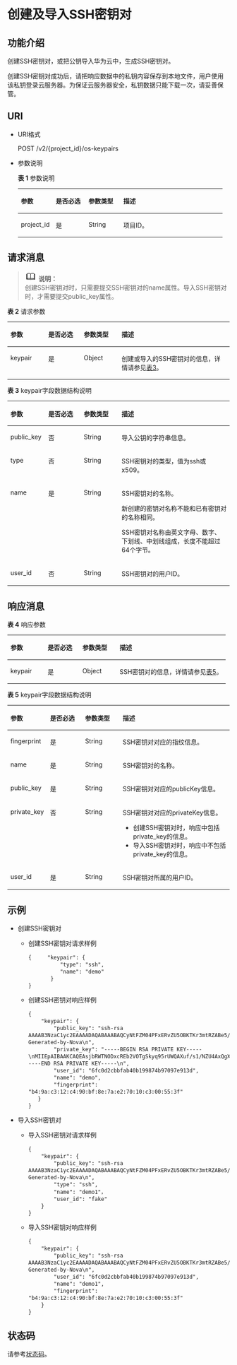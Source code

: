 # 创建及导入SSH密钥对<a name="dew_02_0203"></a>

## 功能介绍<a name="s02716ebaa1b94de5a935108e664aad10"></a>

创建SSH密钥对，或把公钥导入华为云中，生成SSH密钥对。

创建SSH密钥对成功后，请把响应数据中的私钥内容保存到本地文件，用户使用该私钥登录云服务器。为保证云服务器安全，私钥数据只能下载一次，请妥善保管。

## URI<a name="s63dadb0e694d4a49aeea23a7053b94a2"></a>

-   URI格式

    POST /v2/\{project\_id\}/os-keypairs

-   参数说明

    **表 1**  参数说明

    <a name="zh-cn_topic_0020212678_table909717"></a>
    <table><thead align="left"><tr id="zh-cn_topic_0020212678_row9180116"><th class="cellrowborder" valign="top" width="17%" id="mcps1.2.5.1.1"><p id="zh-cn_topic_0020212676_p1591698"><a name="zh-cn_topic_0020212676_p1591698"></a><a name="zh-cn_topic_0020212676_p1591698"></a>参数</p>
    </th>
    <th class="cellrowborder" valign="top" width="16%" id="mcps1.2.5.1.2"><p id="zh-cn_topic_0020212676_p61818739"><a name="zh-cn_topic_0020212676_p61818739"></a><a name="zh-cn_topic_0020212676_p61818739"></a>是否必选</p>
    </th>
    <th class="cellrowborder" valign="top" width="17%" id="mcps1.2.5.1.3"><p id="p334014371274"><a name="p334014371274"></a><a name="p334014371274"></a>参数类型</p>
    </th>
    <th class="cellrowborder" valign="top" width="50%" id="mcps1.2.5.1.4"><p id="zh-cn_topic_0020212676_p41262001"><a name="zh-cn_topic_0020212676_p41262001"></a><a name="zh-cn_topic_0020212676_p41262001"></a>描述</p>
    </th>
    </tr>
    </thead>
    <tbody><tr id="zh-cn_topic_0020212678_row67029240"><td class="cellrowborder" valign="top" width="17%" headers="mcps1.2.5.1.1 "><p id="zh-cn_topic_0020212678_p60659387"><a name="zh-cn_topic_0020212678_p60659387"></a><a name="zh-cn_topic_0020212678_p60659387"></a>project_id</p>
    </td>
    <td class="cellrowborder" valign="top" width="16%" headers="mcps1.2.5.1.2 "><p id="zh-cn_topic_0020212678_p14463294"><a name="zh-cn_topic_0020212678_p14463294"></a><a name="zh-cn_topic_0020212678_p14463294"></a>是</p>
    </td>
    <td class="cellrowborder" valign="top" width="17%" headers="mcps1.2.5.1.3 "><p id="p1944051313285"><a name="p1944051313285"></a><a name="p1944051313285"></a>String</p>
    </td>
    <td class="cellrowborder" valign="top" width="50%" headers="mcps1.2.5.1.4 "><p id="zh-cn_topic_0020212678_p30676137"><a name="zh-cn_topic_0020212678_p30676137"></a><a name="zh-cn_topic_0020212678_p30676137"></a>项目ID。</p>
    </td>
    </tr>
    </tbody>
    </table>


## 请求消息<a name="s59fe797a7e2a4811a7b612618c246f91"></a>

>![](public_sys-resources/icon-note.gif) **说明：**   
>创建SSH密钥对时，只需要提交SSH密钥对的name属性。导入SSH密钥对时，才需要提交public\_key属性。  

**表 2**  请求参数

<a name="zh-cn_topic_0020212678_table8287277"></a>
<table><thead align="left"><tr id="zh-cn_topic_0020212678_row6478825"><th class="cellrowborder" valign="top" width="17%" id="mcps1.2.5.1.1"><p id="p1876964963620"><a name="p1876964963620"></a><a name="p1876964963620"></a>参数</p>
</th>
<th class="cellrowborder" valign="top" width="16%" id="mcps1.2.5.1.2"><p id="p1377094912362"><a name="p1377094912362"></a><a name="p1377094912362"></a>是否必选</p>
</th>
<th class="cellrowborder" valign="top" width="17%" id="mcps1.2.5.1.3"><p id="p57701849103612"><a name="p57701849103612"></a><a name="p57701849103612"></a>参数类型</p>
</th>
<th class="cellrowborder" valign="top" width="50%" id="mcps1.2.5.1.4"><p id="p4770154973619"><a name="p4770154973619"></a><a name="p4770154973619"></a>描述</p>
</th>
</tr>
</thead>
<tbody><tr id="zh-cn_topic_0020212678_row20547495"><td class="cellrowborder" valign="top" width="17%" headers="mcps1.2.5.1.1 "><p id="zh-cn_topic_0020212678_p53734436"><a name="zh-cn_topic_0020212678_p53734436"></a><a name="zh-cn_topic_0020212678_p53734436"></a>keypair</p>
</td>
<td class="cellrowborder" valign="top" width="16%" headers="mcps1.2.5.1.2 "><p id="zh-cn_topic_0020212678_p57522049"><a name="zh-cn_topic_0020212678_p57522049"></a><a name="zh-cn_topic_0020212678_p57522049"></a>是</p>
</td>
<td class="cellrowborder" valign="top" width="17%" headers="mcps1.2.5.1.3 "><p id="zh-cn_topic_0020212678_p28774374"><a name="zh-cn_topic_0020212678_p28774374"></a><a name="zh-cn_topic_0020212678_p28774374"></a>Object</p>
</td>
<td class="cellrowborder" valign="top" width="50%" headers="mcps1.2.5.1.4 "><p id="zh-cn_topic_0020212678_p38553569"><a name="zh-cn_topic_0020212678_p38553569"></a><a name="zh-cn_topic_0020212678_p38553569"></a>创建或导入的SSH密钥对的信息，详情请参见<a href="#zh-cn_topic_0020212678_table54046809">表3</a>。</p>
</td>
</tr>
</tbody>
</table>

**表 3**  keypair字段数据结构说明

<a name="zh-cn_topic_0020212678_table54046809"></a>
<table><thead align="left"><tr id="zh-cn_topic_0020212678_row66830726"><th class="cellrowborder" valign="top" width="17%" id="mcps1.2.5.1.1"><p id="p14865165293619"><a name="p14865165293619"></a><a name="p14865165293619"></a>参数</p>
</th>
<th class="cellrowborder" valign="top" width="16%" id="mcps1.2.5.1.2"><p id="p986519524366"><a name="p986519524366"></a><a name="p986519524366"></a>是否必选</p>
</th>
<th class="cellrowborder" valign="top" width="17%" id="mcps1.2.5.1.3"><p id="p5865145213366"><a name="p5865145213366"></a><a name="p5865145213366"></a>参数类型</p>
</th>
<th class="cellrowborder" valign="top" width="50%" id="mcps1.2.5.1.4"><p id="p1186615529369"><a name="p1186615529369"></a><a name="p1186615529369"></a>描述</p>
</th>
</tr>
</thead>
<tbody><tr id="zh-cn_topic_0020212678_row4961980"><td class="cellrowborder" valign="top" width="17%" headers="mcps1.2.5.1.1 "><p id="zh-cn_topic_0020212678_p66376082"><a name="zh-cn_topic_0020212678_p66376082"></a><a name="zh-cn_topic_0020212678_p66376082"></a>public_key</p>
</td>
<td class="cellrowborder" valign="top" width="16%" headers="mcps1.2.5.1.2 "><p id="zh-cn_topic_0020212678_p7753598"><a name="zh-cn_topic_0020212678_p7753598"></a><a name="zh-cn_topic_0020212678_p7753598"></a>否</p>
</td>
<td class="cellrowborder" valign="top" width="17%" headers="mcps1.2.5.1.3 "><p id="zh-cn_topic_0020212678_p24061669"><a name="zh-cn_topic_0020212678_p24061669"></a><a name="zh-cn_topic_0020212678_p24061669"></a>String</p>
</td>
<td class="cellrowborder" valign="top" width="50%" headers="mcps1.2.5.1.4 "><p id="aa7cbf58553c34a1bb1394f488a812361"><a name="aa7cbf58553c34a1bb1394f488a812361"></a><a name="aa7cbf58553c34a1bb1394f488a812361"></a>导入公钥的字符串信息。</p>
</td>
</tr>
<tr id="rb64458482ea34fba8256588268b8f61a"><td class="cellrowborder" valign="top" width="17%" headers="mcps1.2.5.1.1 "><p id="zh-cn_topic_0020212678_p920333685015"><a name="zh-cn_topic_0020212678_p920333685015"></a><a name="zh-cn_topic_0020212678_p920333685015"></a>type</p>
</td>
<td class="cellrowborder" valign="top" width="16%" headers="mcps1.2.5.1.2 "><p id="aaf065d906ee04d49824ea3398b2e9066"><a name="aaf065d906ee04d49824ea3398b2e9066"></a><a name="aaf065d906ee04d49824ea3398b2e9066"></a>否</p>
</td>
<td class="cellrowborder" valign="top" width="17%" headers="mcps1.2.5.1.3 "><p id="adc06933fad264f229641cd343e894d87"><a name="adc06933fad264f229641cd343e894d87"></a><a name="adc06933fad264f229641cd343e894d87"></a>String</p>
</td>
<td class="cellrowborder" valign="top" width="50%" headers="mcps1.2.5.1.4 "><p id="aac79ef19bcec450e82d413e80acaa1fe"><a name="aac79ef19bcec450e82d413e80acaa1fe"></a><a name="aac79ef19bcec450e82d413e80acaa1fe"></a>SSH密钥对的类型，值为ssh或x509。</p>
</td>
</tr>
<tr id="zh-cn_topic_0020212678_row28567114"><td class="cellrowborder" valign="top" width="17%" headers="mcps1.2.5.1.1 "><p id="zh-cn_topic_0020212678_p32234903"><a name="zh-cn_topic_0020212678_p32234903"></a><a name="zh-cn_topic_0020212678_p32234903"></a>name</p>
</td>
<td class="cellrowborder" valign="top" width="16%" headers="mcps1.2.5.1.2 "><p id="zh-cn_topic_0020212678_p60890369"><a name="zh-cn_topic_0020212678_p60890369"></a><a name="zh-cn_topic_0020212678_p60890369"></a>是</p>
</td>
<td class="cellrowborder" valign="top" width="17%" headers="mcps1.2.5.1.3 "><p id="zh-cn_topic_0020212678_p33172847"><a name="zh-cn_topic_0020212678_p33172847"></a><a name="zh-cn_topic_0020212678_p33172847"></a>String</p>
</td>
<td class="cellrowborder" valign="top" width="50%" headers="mcps1.2.5.1.4 "><p id="zh-cn_topic_0020212678_p23814811"><a name="zh-cn_topic_0020212678_p23814811"></a><a name="zh-cn_topic_0020212678_p23814811"></a>SSH密钥对的名称。</p>
<p id="aaf6c29e7a36d445a8fba1ef700b79f6c"><a name="aaf6c29e7a36d445a8fba1ef700b79f6c"></a><a name="aaf6c29e7a36d445a8fba1ef700b79f6c"></a>新创建的密钥对名称不能和已有密钥对的名称相同。</p>
<p id="p12841442173714"><a name="p12841442173714"></a><a name="p12841442173714"></a>SSH密钥对名称由英文字母、数字、下划线、中划线组成，长度不能超过64个字节。</p>
</td>
</tr>
<tr id="rb2819f0a6e3f4a068d9bce82febf3b69"><td class="cellrowborder" valign="top" width="17%" headers="mcps1.2.5.1.1 "><p id="a55783aa2618640a2a2ad618854f25630"><a name="a55783aa2618640a2a2ad618854f25630"></a><a name="a55783aa2618640a2a2ad618854f25630"></a>user_id</p>
</td>
<td class="cellrowborder" valign="top" width="16%" headers="mcps1.2.5.1.2 "><p id="zh-cn_topic_0020212678_p167344512420"><a name="zh-cn_topic_0020212678_p167344512420"></a><a name="zh-cn_topic_0020212678_p167344512420"></a>否</p>
</td>
<td class="cellrowborder" valign="top" width="17%" headers="mcps1.2.5.1.3 "><p id="a0de5de4149bd46eebad74ceed05edde9"><a name="a0de5de4149bd46eebad74ceed05edde9"></a><a name="a0de5de4149bd46eebad74ceed05edde9"></a>String</p>
</td>
<td class="cellrowborder" valign="top" width="50%" headers="mcps1.2.5.1.4 "><p id="af90ee0d2badc4df5b22cc1a094d5e533"><a name="af90ee0d2badc4df5b22cc1a094d5e533"></a><a name="af90ee0d2badc4df5b22cc1a094d5e533"></a>SSH密钥对的用户ID。</p>
</td>
</tr>
</tbody>
</table>

## 响应消息<a name="s0476b99ce1154332bfabc5a0e7cc839c"></a>

**表 4**  响应参数

<a name="zh-cn_topic_0020212678_table51598880"></a>
<table><thead align="left"><tr id="zh-cn_topic_0020212678_row44903457"><th class="cellrowborder" valign="top" width="17%" id="mcps1.2.5.1.1"><p id="p470365593616"><a name="p470365593616"></a><a name="p470365593616"></a>参数</p>
</th>
<th class="cellrowborder" valign="top" width="16%" id="mcps1.2.5.1.2"><p id="p37039558368"><a name="p37039558368"></a><a name="p37039558368"></a>是否必选</p>
</th>
<th class="cellrowborder" valign="top" width="17%" id="mcps1.2.5.1.3"><p id="p18703125563618"><a name="p18703125563618"></a><a name="p18703125563618"></a>参数类型</p>
</th>
<th class="cellrowborder" valign="top" width="50%" id="mcps1.2.5.1.4"><p id="p87031755193617"><a name="p87031755193617"></a><a name="p87031755193617"></a>描述</p>
</th>
</tr>
</thead>
<tbody><tr id="zh-cn_topic_0020212678_row23474126"><td class="cellrowborder" valign="top" width="17%" headers="mcps1.2.5.1.1 "><p id="zh-cn_topic_0020212678_p22356031"><a name="zh-cn_topic_0020212678_p22356031"></a><a name="zh-cn_topic_0020212678_p22356031"></a>keypair</p>
</td>
<td class="cellrowborder" valign="top" width="16%" headers="mcps1.2.5.1.2 "><p id="p1376152012815"><a name="p1376152012815"></a><a name="p1376152012815"></a>是</p>
</td>
<td class="cellrowborder" valign="top" width="17%" headers="mcps1.2.5.1.3 "><p id="p1682815315255"><a name="p1682815315255"></a><a name="p1682815315255"></a>Object</p>
</td>
<td class="cellrowborder" valign="top" width="50%" headers="mcps1.2.5.1.4 "><p id="zh-cn_topic_0020212678_p30540622"><a name="zh-cn_topic_0020212678_p30540622"></a><a name="zh-cn_topic_0020212678_p30540622"></a>SSH密钥对的信息，详情请参见<a href="#zh-cn_topic_0020212678_table51079899">表5</a>。</p>
</td>
</tr>
</tbody>
</table>

**表 5**  keypair字段数据结构说明

<a name="zh-cn_topic_0020212678_table51079899"></a>
<table><thead align="left"><tr id="zh-cn_topic_0020212678_row66208776"><th class="cellrowborder" valign="top" width="17%" id="mcps1.2.5.1.1"><p id="p1553445813362"><a name="p1553445813362"></a><a name="p1553445813362"></a>参数</p>
</th>
<th class="cellrowborder" valign="top" width="16%" id="mcps1.2.5.1.2"><p id="p20534165816362"><a name="p20534165816362"></a><a name="p20534165816362"></a>是否必选</p>
</th>
<th class="cellrowborder" valign="top" width="17%" id="mcps1.2.5.1.3"><p id="p253518581362"><a name="p253518581362"></a><a name="p253518581362"></a>参数类型</p>
</th>
<th class="cellrowborder" valign="top" width="50%" id="mcps1.2.5.1.4"><p id="p185359582362"><a name="p185359582362"></a><a name="p185359582362"></a>描述</p>
</th>
</tr>
</thead>
<tbody><tr id="zh-cn_topic_0020212678_row27729526"><td class="cellrowborder" valign="top" width="17%" headers="mcps1.2.5.1.1 "><p id="zh-cn_topic_0020212678_p31499108"><a name="zh-cn_topic_0020212678_p31499108"></a><a name="zh-cn_topic_0020212678_p31499108"></a>fingerprint</p>
</td>
<td class="cellrowborder" valign="top" width="16%" headers="mcps1.2.5.1.2 "><p id="p1040010235289"><a name="p1040010235289"></a><a name="p1040010235289"></a>是</p>
</td>
<td class="cellrowborder" valign="top" width="17%" headers="mcps1.2.5.1.3 "><p id="zh-cn_topic_0020212678_p37455857"><a name="zh-cn_topic_0020212678_p37455857"></a><a name="zh-cn_topic_0020212678_p37455857"></a>String</p>
</td>
<td class="cellrowborder" valign="top" width="50%" headers="mcps1.2.5.1.4 "><p id="zh-cn_topic_0020212678_p59121255"><a name="zh-cn_topic_0020212678_p59121255"></a><a name="zh-cn_topic_0020212678_p59121255"></a>SSH密钥对对应的指纹信息。</p>
</td>
</tr>
<tr id="zh-cn_topic_0020212678_row62329248"><td class="cellrowborder" valign="top" width="17%" headers="mcps1.2.5.1.1 "><p id="zh-cn_topic_0020212678_p15504345"><a name="zh-cn_topic_0020212678_p15504345"></a><a name="zh-cn_topic_0020212678_p15504345"></a>name</p>
</td>
<td class="cellrowborder" valign="top" width="16%" headers="mcps1.2.5.1.2 "><p id="p2040072392815"><a name="p2040072392815"></a><a name="p2040072392815"></a>是</p>
</td>
<td class="cellrowborder" valign="top" width="17%" headers="mcps1.2.5.1.3 "><p id="zh-cn_topic_0020212678_p54079315"><a name="zh-cn_topic_0020212678_p54079315"></a><a name="zh-cn_topic_0020212678_p54079315"></a>String</p>
</td>
<td class="cellrowborder" valign="top" width="50%" headers="mcps1.2.5.1.4 "><p id="zh-cn_topic_0020212678_p30917775"><a name="zh-cn_topic_0020212678_p30917775"></a><a name="zh-cn_topic_0020212678_p30917775"></a>SSH密钥对的名称。</p>
</td>
</tr>
<tr id="zh-cn_topic_0020212678_row9824527"><td class="cellrowborder" valign="top" width="17%" headers="mcps1.2.5.1.1 "><p id="zh-cn_topic_0020212678_p57589242"><a name="zh-cn_topic_0020212678_p57589242"></a><a name="zh-cn_topic_0020212678_p57589242"></a>public_key</p>
</td>
<td class="cellrowborder" valign="top" width="16%" headers="mcps1.2.5.1.2 "><p id="p124001123142815"><a name="p124001123142815"></a><a name="p124001123142815"></a>是</p>
</td>
<td class="cellrowborder" valign="top" width="17%" headers="mcps1.2.5.1.3 "><p id="zh-cn_topic_0020212678_p20116657"><a name="zh-cn_topic_0020212678_p20116657"></a><a name="zh-cn_topic_0020212678_p20116657"></a>String</p>
</td>
<td class="cellrowborder" valign="top" width="50%" headers="mcps1.2.5.1.4 "><p id="zh-cn_topic_0020212678_p35311297"><a name="zh-cn_topic_0020212678_p35311297"></a><a name="zh-cn_topic_0020212678_p35311297"></a>SSH密钥对对应的publicKey信息。</p>
</td>
</tr>
<tr id="r6dc39ac44c8c41ab8d79778b4848dc06"><td class="cellrowborder" valign="top" width="17%" headers="mcps1.2.5.1.1 "><p id="a753827ce853b445fb144d9046e61e8d2"><a name="a753827ce853b445fb144d9046e61e8d2"></a><a name="a753827ce853b445fb144d9046e61e8d2"></a>private_key</p>
</td>
<td class="cellrowborder" valign="top" width="16%" headers="mcps1.2.5.1.2 "><p id="p12400423162812"><a name="p12400423162812"></a><a name="p12400423162812"></a>否</p>
</td>
<td class="cellrowborder" valign="top" width="17%" headers="mcps1.2.5.1.3 "><p id="a1691134145724a41a26fd126cb9b3abe"><a name="a1691134145724a41a26fd126cb9b3abe"></a><a name="a1691134145724a41a26fd126cb9b3abe"></a>String</p>
</td>
<td class="cellrowborder" valign="top" width="50%" headers="mcps1.2.5.1.4 "><p id="aaf44c1f3cdd64aa989b6086292b68ac5"><a name="aaf44c1f3cdd64aa989b6086292b68ac5"></a><a name="aaf44c1f3cdd64aa989b6086292b68ac5"></a>SSH密钥对对应的privateKey信息。</p>
<a name="ue7736e57e6a9425fb14bfeb35458d607"></a><a name="ue7736e57e6a9425fb14bfeb35458d607"></a><ul id="ue7736e57e6a9425fb14bfeb35458d607"><li>创建SSH密钥对时，响应中包括private_key的信息。</li><li>导入SSH密钥对时，响应中不包括private_key的信息。</li></ul>
</td>
</tr>
<tr id="zh-cn_topic_0020212678_row49366219"><td class="cellrowborder" valign="top" width="17%" headers="mcps1.2.5.1.1 "><p id="zh-cn_topic_0020212678_p39240784"><a name="zh-cn_topic_0020212678_p39240784"></a><a name="zh-cn_topic_0020212678_p39240784"></a>user_id</p>
</td>
<td class="cellrowborder" valign="top" width="16%" headers="mcps1.2.5.1.2 "><p id="p84001523202813"><a name="p84001523202813"></a><a name="p84001523202813"></a>是</p>
</td>
<td class="cellrowborder" valign="top" width="17%" headers="mcps1.2.5.1.3 "><p id="zh-cn_topic_0020212678_p29185940"><a name="zh-cn_topic_0020212678_p29185940"></a><a name="zh-cn_topic_0020212678_p29185940"></a>String</p>
</td>
<td class="cellrowborder" valign="top" width="50%" headers="mcps1.2.5.1.4 "><p id="zh-cn_topic_0020212678_p3041091"><a name="zh-cn_topic_0020212678_p3041091"></a><a name="zh-cn_topic_0020212678_p3041091"></a>SSH密钥对所属的用户ID。</p>
</td>
</tr>
</tbody>
</table>

## 示例<a name="section243211314616"></a>

-   创建SSH密钥对
    -   创建SSH密钥对请求样例

        ```
        {     "keypair": {             
                  "type": "ssh",           
                  "name": "demo"              
               }
        }
        ```

    -   创建SSH密钥对响应样例

        ```
        {
            "keypair": {
                "public_key": "ssh-rsa AAAAB3NzaC1yc2EAAAADAQABAAABAQCyNtFZM04PFxERvZU5OBKTKr3mtRZABe5/+zX81lTgDFCBfq6OXia47M4qXOa3ciBEKKZF+fMfs8U2UNB9aK1R/uORsoEFtxSgZnWG6p4Ct1vnrqwDD934VaDFPEn+h3JeAfvTB+Ag1YQ9zh9uYyE9Z3qZcC9+Ui93BDGdBtQeav4odxdwXcr2mT2jJV0nsocV0O4UcKM8BaIm8eqbcroZEkyxqT3mUoSbmGx1hrngjBsP1ufgwJ6D85LFGQC1SjIOLvsR9i6v41BaLF8/kygvKOh2HlNVSMx38g52sTqoQ/xb3f8vR1VDXliAuD0frrG2Fy5wK4rOAnjuX9nh0bC9 Generated-by-Nova\n",
                "private_key": "-----BEGIN RSA PRIVATE KEY-----\nMIIEpAIBAAKCAQEAsjbRWTNODxcREb2VOTgSkyq95rUWQAXuf/s1/NZU4AxQgX6u\njl4muOzOKlzmt3IgRCimRfnzH7PFNlDQfWitUf7jkbKBBbcUoGZ1huqeArdb566s\nAw/d+FWgxTxJ/odyXgH70wfgINWEPc4fbmMhPWd6mXAvflIvdwQxnQbUHmr+KHcX\ncF3K9pk9oyVdJ7KHFdDuFHCjPAWiJvHqm3K6GRJMsak95lKEm5hsdYa54IwbD9bn\n4MCeg/OSxRkAtUoyDi77EfYur+NQWixfP5MoLyjodh5TVUjMd/IOdrE6qEP8W93/\nL0dVQ15YgLg9H66xthcucCuKzgJ47l/Z4dGwvQIDAQABAoIBAQCdTjXL/rVQLJQs\njKNDNnNu47NsCTvyl0nGPf+Rhb61ZSlKpH9/uyuC38O7MPWVx28jup3J9q7btNrG\n7t6ZU+RpFAvbdyzb1pamXsoupLmEvESrZEsBCOhtY2fdsTG/Md+Ji0a1J6Z2VQG9\nbEviLC4S/VwCRDwnzHOJInKIoJZroZv6SdK+KonQBS0Rq9bZrlvtBUUhaSGjBcJx\nmWKO78ikNOXP/5Yl92SAw2vOYWhZdMZQrkp1EUFMG18Akuj+jC9QKXXfsLYYfzsQ\nIGgpRdf6zYIV84QVMZ7NhQABM5DNmQfxrSIUSdbvOzOJzmShp41tH3sn9d+XS+bS\nLIoyuaQhAoGBAN7tpwgkcKddKI/Lp/CPqjkxP6lfO+xHEXjtnZd1Y//BavPSgq4v\nWuFHgx1sPQK49KcSLZfF6UxkPw0KHBc5R9RkfYBAIdGNwENF2xyoYLLdnUtF4hRq\n1q2DC3oklBZibH2tc6+hQ2aCWSeMvQbIvxTYV70EFzwR5f4O5LIskCm/AoGBAMyn\nA7DOQdvcf4aexSYL4kGp70ERMOCtwr/d+O5RswARoyAQOxp4a7/TyFuGjnlT//bR\nEYacXV1AieIdeJF3PgeUIR1QnUlNYD9Rufs14fs+5idQ7Evn1gvXv0HpBYTY7wNu\nWTrWbsznY0fNIrGT4bQR6QpdvIuR5TBJf6HIAKyDAoGAFhKf3D2HbfraXkqC6V3A\nNAN9Uy7bxwxOXZPha7Ky4QrspRGt4MNNk0q6X7ps3A0mJDi3jPSKoga2+3qJx37j\nbtM4Xe97qb0IUWDkThUZ5fvtbBuSRAVEFlAIXeKrSwAZz+PRtY0ZGFhFrZXQzZAo\n4058eXmjN05qYFpnKIEjEQ8CgYEAwELzW6oaAzR+dfk428p0UB4W0HkXAy0a9efS\nUgpc8Oag6qF09SRGjdunshySQvegU78MCPtjVxUntE7dk0OD+di213SBn3jawAHG\niHORjtkDndIPfCwcUdnpK0GAVtL6kK2dlIIZa9TB15WnT07Pzry4w21WkYSJ3Thf\neJyNzYMCgYA8OvpKMdaEXFeNZWHDE1Q2VmpxvP/D6u6s4SBuyy8eac1qqku/s7zc\nsuFd/o9wbBgzsf4eN8tNJ4bxrArRXvf9WyH7xd4PE3DvVJnz5S+8Nqj2Z0KCAqPD\nibDbFxBYHcMIdwC2JBGQZIXpkST2jG9wZho5KghX4yiHSOPr2V25/g==\n-----END RSA PRIVATE KEY-----\n",
                "user_id": "6fc0d2cbbfab40b199874b97097e913d",
                "name": "demo",
                "fingerprint": "b4:9a:c3:12:c4:90:bf:8e:7a:e2:70:10:c3:00:55:3f"
           }
        }
        ```


-   导入SSH密钥对
    -   导入SSH密钥对请求样例

        ```
        {
            "keypair": {
                "public_key": "ssh-rsa AAAAB3NzaC1yc2EAAAADAQABAAABAQCyNtFZM04PFxERvZU5OBKTKr3mtRZABe5/+zX81lTgDFCBfq6OXia47M4qXOa3ciBEKKZF+fMfs8U2UNB9aK1R/uORsoEFtxSgZnWG6p4Ct1vnrqwDD934VaDFPEn+h3JeAfvTB+Ag1YQ9zh9uYyE9Z3qZcC9+Ui93BDGdBtQeav4odxdwXcr2mT2jJV0nsocV0O4UcKM8BaIm8eqbcroZEkyxqT3mUoSbmGx1hrngjBsP1ufgwJ6D85LFGQC1SjIOLvsR9i6v41BaLF8/kygvKOh2HlNVSMx38g52sTqoQ/xb3f8vR1VDXliAuD0frrG2Fy5wK4rOAnjuX9nh0bC9 Generated-by-Nova\n",
                "type": "ssh",
                "name": "demo1"，
                "user_id": "fake"
            }
        }
        ```

    -   导入SSH密钥对响应样例

        ```
        {
            "keypair": {
                "public_key": "ssh-rsa AAAAB3NzaC1yc2EAAAADAQABAAABAQCyNtFZM04PFxERvZU5OBKTKr3mtRZABe5/+zX81lTgDFCBfq6OXia47M4qXOa3ciBEKKZF+fMfs8U2UNB9aK1R/uORsoEFtxSgZnWG6p4Ct1vnrqwDD934VaDFPEn+h3JeAfvTB+Ag1YQ9zh9uYyE9Z3qZcC9+Ui93BDGdBtQeav4odxdwXcr2mT2jJV0nsocV0O4UcKM8BaIm8eqbcroZEkyxqT3mUoSbmGx1hrngjBsP1ufgwJ6D85LFGQC1SjIOLvsR9i6v41BaLF8/kygvKOh2HlNVSMx38g52sTqoQ/xb3f8vR1VDXliAuD0frrG2Fy5wK4rOAnjuX9nh0bC9 Generated-by-Nova\n",
                "user_id": "6fc0d2cbbfab40b199874b97097e913d",
                "name": "demo1",
                "fingerprint": "b4:9a:c3:12:c4:90:bf:8e:7a:e2:70:10:c3:00:55:3f"
            }
        }
        ```



## 状态码<a name="s5d8cc52233f84ca9ad1f774ec90fa861"></a>

请参考[状态码](状态码.md)。


